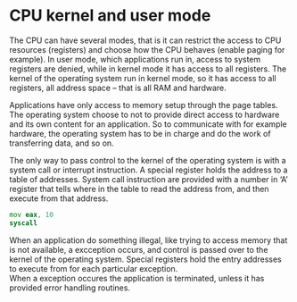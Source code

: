 # CPU kernel and user mode
The CPU can have several modes, that is it can restrict the access to CPU resources (registers) and choose how the CPU behaves (enable paging for example). 
In user mode, which applications run in, access to system registers are denied, while in kernel mode it has access to all registers. 
The kernel of the operating system run in kernel mode, so it has access to all registers, all address space – that is all RAM and hardware.

Applications have only access to memory setup through the page tables.
The operating system choose to not to provide direct access to hardware and its own content for an application.
So to communicate with for example hardware, the operating system has to be in charge and do the work of transferring data, and so on. 

The only way to pass control to the kernel of the operating system is with a system call or interrupt instruction. 
A special register holds the address to a table of addresses. System call instruction are provided with a number in ‘A’ register that tells where
in the table to read the address from, and then execute from that address.
```asm
mov eax, 10
syscall
```
When an application do something illegal, like trying to access memory that is not available, a excception occurs, and control is passed over to the kernel of the operating system.
Special registers hold the entry addresses to execute from for each particular exception. <br>
When a exception occures the application is terminated, unless it has provided error handling routines.


